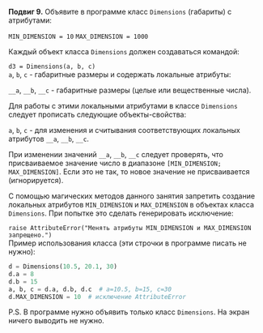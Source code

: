 **Подвиг 9.** Объявите в программе класс `Dimensions` (габариты) с атрибутами:

`MIN_DIMENSION = 10`
`MAX_DIMENSION = 1000`

Каждый объект класса `Dimensions` должен создаваться командой:

`d3 = Dimensions(a, b, c)`   \
`a`, `b`, `c` - габаритные размеры и содержать локальные атрибуты:

`__a`, `__b`, `__c` - габаритные размеры (целые или вещественные числа).

Для работы с этими локальными атрибутами в классе `Dimensions` следует прописать следующие объекты-свойства:

`a`, `b`, `c` - для изменения и считывания соответствующих локальных атрибутов `__a`, `__b`, `__c`.

При изменении значений `__a`, `__b`, `__c` следует проверять, что присваиваемое значение число в диапазоне 
`[MIN_DIMENSION; MAX_DIMENSION]`. Если это не так, то новое значение не присваивается (игнорируется).

С помощью магических методов данного занятия запретить создание локальных атрибутов `MIN_DIMENSION` и `MAX_DIMENSION` в 
объектах класса `Dimensions`. При попытке это сделать генерировать исключение:

`raise AttributeError("Менять атрибуты MIN_DIMENSION и MAX_DIMENSION запрещено.")` \
Пример использования класса  (эти строчки в программе писать не нужно):

```python
d = Dimensions(10.5, 20.1, 30)
d.a = 8
d.b = 15
a, b, c = d.a, d.b, d.c  # a=10.5, b=15, c=30
d.MAX_DIMENSION = 10  # исключение AttributeError
```

P.S. В программе нужно объявить только класс `Dimensions`. На экран ничего выводить не нужно. 